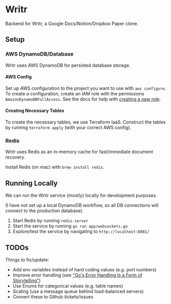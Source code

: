 # Writr

Backend for Writr, a Google Docs/Notion/Dropbox Paper clone.

## Setup

### AWS DynamoDB/Database

Writr uses AWS DynamoDB for persisted database storage.

#### AWS Config

Set up AWS configuration to the project you want to use with `aws configure`.
To create a configuration, create an IAM role with the permissions `AmazonDynamoDBFullAccess`.
See the docs for help with [creating a new role](https://docs.aws.amazon.com/IAM/latest/UserGuide/id_roles_create_for-user.html).

#### Creating Necessary Tables

To create the necessary tables, we use Terraform IaaS.
Construct the tables by running `terraform apply` (with your correct AWS config).

### Redis

Writr uses Redis as an in-memory cache for fast/immediate document recovery.

Install Redis (on mac) with `brew install redis`.

## Running Locally

We can run the Writr service (mostly) locally for development purposes.

(I have not set up a local DynamoDB workflow, so all DB connections will connect to the production database).

1. Start Redis by running `redis-server`
2. Start the service by running `go run app/websockets.go`
3. Explore/test the service by navigating to `http://localhost:8081/`

## TODOs

Things to fix/update:

- Add env variables instead of hard coding values (e.g. port numbers)
- Improve error handling (see ["Go's Error Handling Is a Form of Storytelling"](https://preslav.me/2023/04/14/golang-error-handling-is-a-form-of-storytelling/))
- Use Enums for categorical values (e.g. table names)
- Scaling (use a message queue behind load-balanced servers)
- Convert these to Github tickets/issues
